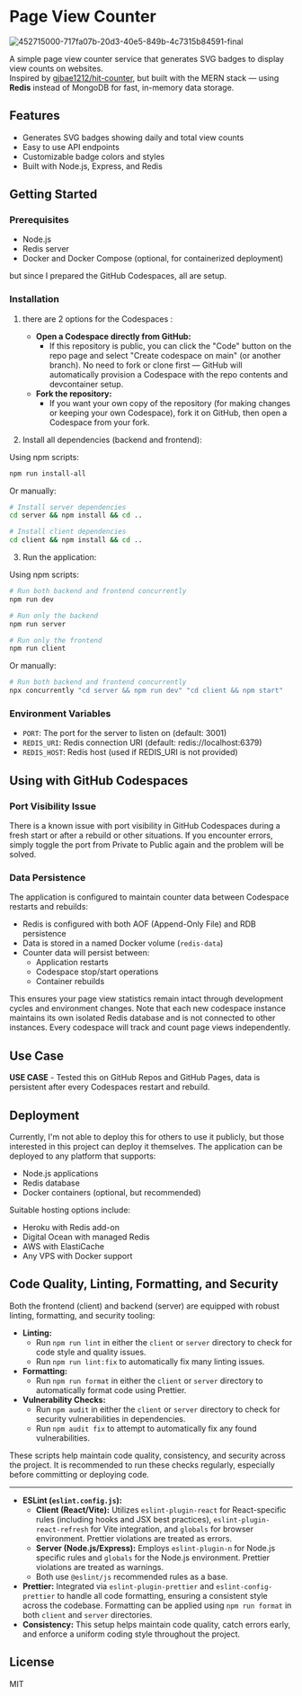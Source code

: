 # Page View Counter

![452715000-717fa07b-20d3-40e5-849b-4c7315b84591-final](https://github.com/user-attachments/assets/86cb9c0d-74e7-4d08-8263-9bacc374a332)

A simple page view counter service that generates SVG badges to display view counts on websites.  
Inspired by [gjbae1212/hit-counter](https://github.com/gjbae1212/hit-counter), but built with the MERN stack
 — using **Redis** instead of MongoDB for fast, in-memory data storage.

## Features

- Generates SVG badges showing daily and total view counts
- Easy to use API endpoints
- Customizable badge colors and styles
- Built with Node.js, Express, and Redis

## Getting Started

### Prerequisites

- Node.js
- Redis server
- Docker and Docker Compose (optional, for containerized deployment)

but since I prepared the GitHub Codespaces, all are setup.

### Installation

1. there are 2 options for the Codespaces : 
    - **Open a Codespace directly from GitHub:**
      - If this repository is public, you can click the "Code" button on the
        repo page and select "Create codespace on main" (or another branch).
        No need to fork or clone first — GitHub will automatically provision a
        Codespace with the repo contents and devcontainer setup.
    - **Fork the repository:**
      - If you want your own copy of the repository (for making changes or
        keeping your own Codespace), fork it on GitHub, then open a Codespace
        from your fork.

2. Install all dependencies (backend and frontend):

Using npm scripts:
```bash
npm run install-all
```

Or manually:
```bash
# Install server dependencies
cd server && npm install && cd ..

# Install client dependencies
cd client && npm install && cd ..
```

3. Run the application:

Using npm scripts:
```bash
# Run both backend and frontend concurrently
npm run dev

# Run only the backend
npm run server

# Run only the frontend
npm run client
```

Or manually:
```bash
# Run both backend and frontend concurrently
npx concurrently "cd server && npm run dev" "cd client && npm start"
```

### Environment Variables

- `PORT`: The port for the server to listen on (default: 3001)
- `REDIS_URI`: Redis connection URI (default: redis://localhost:6379)
- `REDIS_HOST`: Redis host (used if REDIS_URI is not provided)

## Using with GitHub Codespaces

### Port Visibility Issue

There is a known issue with port visibility in GitHub Codespaces during 
a fresh start or after a rebuild or other situations. 
If you encounter errors, simply toggle the port from Private to Public again and the problem will be solved.

### Data Persistence

The application is configured to maintain counter data between Codespace restarts and rebuilds:

- Redis is configured with both AOF (Append-Only File) and RDB persistence
- Data is stored in a named Docker volume (`redis-data`)
- Counter data will persist between:
  - Application restarts
  - Codespace stop/start operations
  - Container rebuilds

This ensures your page view statistics remain intact through development cycles and environment changes.
Note that each new codespace instance maintains its own isolated Redis database and is not connected to 
other instances. Every codespace will track and count page views independently.

## Use Case

**USE CASE** - Tested this on GitHub Repos and GitHub Pages, data is persistent after every
Codespaces restart and rebuild.

## Deployment

Currently, I'm not able to deploy this for others to use it publicly, but those interested in this 
project can deploy it themselves. The application can be deployed to any platform that supports:

- Node.js applications
- Redis database
- Docker containers (optional, but recommended)

Suitable hosting options include:
- Heroku with Redis add-on
- Digital Ocean with managed Redis
- AWS with ElastiCache
- Any VPS with Docker support

## Code Quality, Linting, Formatting, and Security

Both the frontend (client) and backend (server) are equipped with robust linting, formatting, and security tooling:

- **Linting:**
  - Run `npm run lint` in either the `client` or `server` directory to check for code style and quality issues.
  - Run `npm run lint:fix` to automatically fix many linting issues.
- **Formatting:**
  - Run `npm run format` in either the `client` or `server` directory to automatically format code using Prettier.
- **Vulnerability Checks:**
  - Run `npm audit` in either the `client` or `server` directory to check for security vulnerabilities in dependencies.
  - Run `npm audit fix` to attempt to automatically fix any found vulnerabilities.

These scripts help maintain code quality, consistency, and security across the project. 
It is recommended to run these checks regularly, especially before committing or deploying code.

---

- **ESLint (`eslint.config.js`):**
  - **Client (React/Vite):** Utilizes `eslint-plugin-react` for
    React-specific rules (including hooks and JSX best practices),
    `eslint-plugin-react-refresh` for Vite integration, and `globals`
    for browser environment. Prettier violations are treated as errors.
  - **Server (Node.js/Express):** Employs `eslint-plugin-n` for Node.js
    specific rules and `globals` for the Node.js environment. Prettier
    violations are treated as warnings.
  - Both use `@eslint/js` recommended rules as a base.
- **Prettier:** Integrated via `eslint-plugin-prettier` and
  `eslint-config-prettier` to handle all code formatting, ensuring a
  consistent style across the codebase. Formatting can be applied using
  `npm run format` in both `client` and `server` directories.
- **Consistency:** This setup helps maintain code quality, catch errors
  early, and enforce a uniform coding style throughout the project.

## License

MIT
